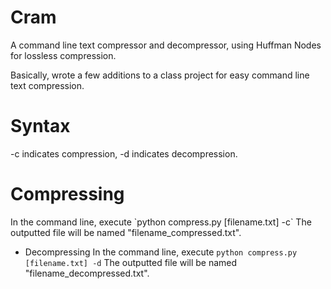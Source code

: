# Cram

A command line text compressor and decompressor, using Huffman Nodes for lossless compression.

Basically, wrote a few additions to a class project for easy command line text compression.

# Syntax
-c indicates compression, -d indicates decompression.

<h1> Compressing </h1>
In the command line, execute `python compress.py [filename.txt] -c`
The outputted file will be named "filename_compressed.txt".

- Decompressing
In the command line, execute `python compress.py [filename.txt] -d`
The outputted file will be named "filename_decompressed.txt".
